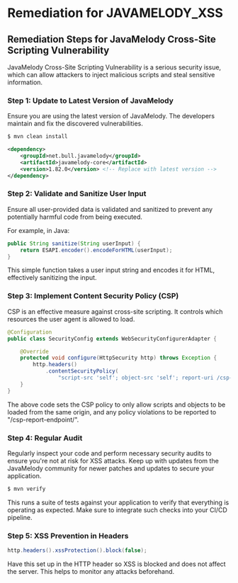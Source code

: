# Remediation for JAVAMELODY_XSS

## Remediation Steps for JavaMelody Cross-Site Scripting Vulnerability

JavaMelody Cross-Site Scripting Vulnerability is a serious security issue, which can allow attackers to inject malicious scripts and steal sensitive information. 

### Step 1: Update to Latest Version of JavaMelody
Ensure you are using the latest version of JavaMelody. The developers maintain and fix the discovered vulnerabilities.

```bash
$ mvn clean install
```

```xml
<dependency>
	<groupId>net.bull.javamelody</groupId>
	<artifactId>javamelody-core</artifactId>
	<version>1.82.0</version> <!-- Replace with latest version -->
</dependency>
```

### Step 2: Validate and Sanitize User Input
Ensure all user-provided data is validated and sanitized to prevent any potentially harmful code from being executed.

For example, in Java:

```java
public String sanitize(String userInput) {
    return ESAPI.encoder().encodeForHTML(userInput);
}
```

This simple function takes a user input string and encodes it for HTML, effectively sanitizing the input.

### Step 3: Implement Content Security Policy (CSP)
CSP is an effective measure against cross-site scripting. It controls which resources the user agent is allowed to load.

```java
@Configuration
public class SecurityConfig extends WebSecurityConfigurerAdapter {

    @Override
    protected void configure(HttpSecurity http) throws Exception {
        http.headers()
            .contentSecurityPolicy(
                "script-src 'self'; object-src 'self'; report-uri /csp-report-endpoint/");
    }
}
```

The above code sets the CSP policy to only allow scripts and objects to be loaded from the same origin, and any policy violations to be reported to "/csp-report-endpoint/".

### Step 4: Regular Audit
Regularly inspect your code and perform necessary security audits to ensure you're not at risk for XSS attacks. Keep up with updates from the JavaMelody community for newer patches and updates to secure your application.

```bash
$ mvn verify
```

This runs a suite of tests against your application to verify that everything is operating as expected. Make sure to integrate such checks into your CI/CD pipeline.

### Step 5: XSS Prevention in Headers
```java
http.headers().xssProtection().block(false);
```

Have this set up in the HTTP header so XSS is blocked and does not affect the server. This helps to monitor any attacks beforehand.